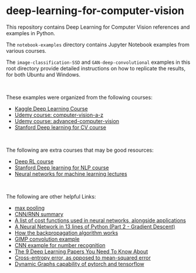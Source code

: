 # deep-learning-for-computer-vision

This repository contains Deep Learning for Computer Vision references and examples in Python.  

The `notebook-examples` directory contains Jupyter Notebook examples from various courses.

The `image-classification-SSD` and `GAN-deep-convolutional` examples in this root directory provide detailed instructions on how to replicate the results, for both Ubuntu and Windows.  

<br>

These examples were organized from the following courses:
  - [Kaggle Deep Learning Course](https://www.kaggle.com/learn/deep-learning)
  - [Udemy course: computer-vision-a-z](https://www.udemy.com/course/computer-vision-a-z/)
  - [Udemy course: advanced-computer-vision](https://www.udemy.com/course/advanced-computer-vision/)
  - [Stanford Deep learning for CV course](http://cs231n.stanford.edu/)

<br>

The following are extra courses that may be good resources:
  - [Deep RL course](http://rail.eecs.berkeley.edu/deeprlcourse/)
  - [Stanford Deep learning for NLP course](http://web.stanford.edu/class/cs224n/)
  - [Neural networks for machine learning lectures](https://www.youtube.com/watch?v=cbeTc-Urqak&list=PLoRl3Ht4JOcdU872GhiYWf6jwrk_SNhz9)
  
<br>

The following are other helpful Links:
- [max pooling](https://computersciencewiki.org/index.php/Max-pooling_/_Pooling)
- [CNN/RNN summary](https://github.com/ShuaiW/data-science-question-answer#cnn)
- [A list of cost functions used in neural networks, alongside applications](https://stats.stackexchange.com/questions/154879/a-list-of-cost-functions-used-in-neural-networks-alongside-applications)
- [A Neural Network in 13 lines of Python (Part 2 - Gradient Descent)](https://iamtrask.github.io/2015/07/27/python-network-part2/)
- [How the backpropagation algorithm works](http://neuralnetworksanddeeplearning.com/chap2.html)
- [GIMP convolution example](https://docs.gimp.org/2.8/en/plug-in-convmatrix.html)
- [CNN example for number recognition](http://scs.ryerson.ca/~aharley/vis/conv/flat.html)
- [The 9 Deep Learning Papers You Need To Know About](https://adeshpande3.github.io/The-9-Deep-Learning-Papers-You-Need-To-Know-About.html)
- [Cross-entropy error, as opposed to mean-squared error](https://rdipietro.github.io/friendly-intro-to-cross-entropy-loss/)
- [Dynamic Graphs capability of pytorch and tensorflow](https://ai.stackexchange.com/questions/3801/what-is-a-dynamic-computational-graph)


